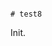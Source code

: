                                                                                                                                                                                                                                                                                                                                                                                                                                                                                        # test8

Init.
